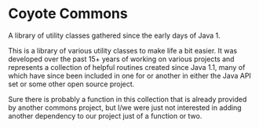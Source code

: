 Coyote Commons
==============

A library of utility classes gathered since the early days of Java 1.

This is a library of various utility classes to make life a bit easier. It was developed over the past 15+ years of working on various projects and represents a collection of helpful routines created since Java 1.1, many of which have since been included in one for or another in either the Java API set or some other open source project.

Sure there is probably a function in this collection that is already provided by another commons project, but I/we were just not interested in adding another dependency to our project just of a function or two. 
